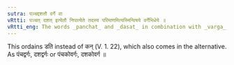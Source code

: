 ```yaml
---
sutra: पञ्चद्दशतौ वर्गे वा
vRtti: पञ्चत् दशत् इत्येतौ निपात्येते तदस्य परिमाणमित्यस्मिन्विषये वर्गेभिधेये ॥
vRtti_eng: The words _panchat_ and _dasat_ in combination with _varga_, may be anomalously so formed, in the sense of \"this is its measure\".
---
```

This ordains डति instead of कन् (V. 1. 22), which also comes in the alternative. As पंचद्वर्गः, दशद्वर्गः or पंचकोवर्गः, दशकोवर्ग ॥
